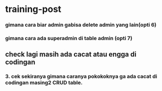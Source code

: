 # training-post

### gimana cara biar admin gabisa delete admin yang lain(opti 6)
### gimana cara ada superadmin di table admin (opti 7)
## check lagi masih ada cacat atau engga di codingan
### 3. cek sekiranya gimana caranya pokokoknya ga ada cacat di codingan masing2 CRUD table.